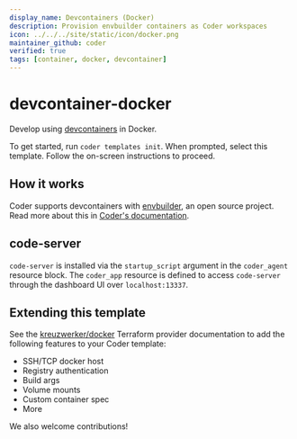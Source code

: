 ```yaml
---
display_name: Devcontainers (Docker)
description: Provision envbuilder containers as Coder workspaces
icon: ../../../site/static/icon/docker.png
maintainer_github: coder
verified: true
tags: [container, docker, devcontainer]
---
```


# devcontainer-docker

Develop using [devcontainers](https://containers.dev) in Docker.

To get started, run `coder templates init`. When prompted, select this template.
Follow the on-screen instructions to proceed.

## How it works

Coder supports devcontainers with [envbuilder](https://github.com/coder/envbuilder), an open source project. Read more about this in [Coder's documentation](https://coder.com/docs/v2/latest/templates/devcontainers).

## code-server

`code-server` is installed via the `startup_script` argument in the `coder_agent`
resource block. The `coder_app` resource is defined to access `code-server` through
the dashboard UI over `localhost:13337`.

## Extending this template

See the [kreuzwerker/docker](https://registry.terraform.io/providers/kreuzwerker/docker) Terraform provider documentation to add the following features to your Coder template:

- SSH/TCP docker host
- Registry authentication
- Build args
- Volume mounts
- Custom container spec
- More

We also welcome contributions!

